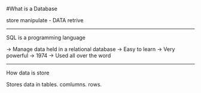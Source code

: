 #What is a Database

store
manipulate  -   DATA
retrive

---

SQL is a programming language

-> Manage data held in a relational database
-> Easy to learn
-> Very powerful
-> 1974
-> Used all over the word

---

How data is store

Stores data in tables.
comlumns.
rows.